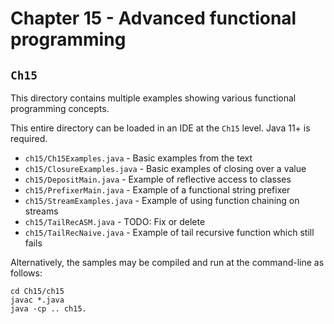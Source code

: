 # Chapter 15 - Advanced functional programming

## `Ch15`

This directory contains multiple examples showing various functional
programming concepts.

This entire directory can be loaded in an IDE at the `Ch15` level. Java 11+ is
required.

* `ch15/Ch15Examples.java` - Basic examples from the text
* `ch15/ClosureExamples.java` - Basic examples of closing over a value
* `ch15/DepositMain.java` - Example of reflective access to classes
* `ch15/PrefixerMain.java` - Example of a functional string prefixer
* `ch15/StreamExamples.java` - Example of using function chaining on streams
* `ch15/TailRecASM.java` - TODO: Fix or delete
* `ch15/TailRecNaive.java` - Example of tail recursive function which still fails

Alternatively, the samples may be compiled and run at the command-line as
follows:

```
cd Ch15/ch15
javac *.java
java -cp .. ch15.
```

